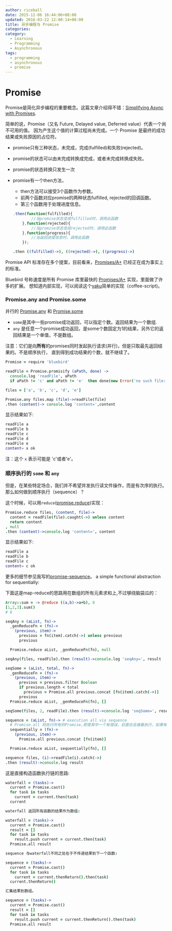 ```yaml
---
author: riceball
date: 2015-12-06 16:44:06+08:00
updated: 2016-03-22 12:00:14+08:00
title: 异步编程与 Promise
categories:
category:
  - Learning
  - Programming
  - Asynchronous
tags:
  - programming
  - asynchronous
  - promise
---
```


# Promise

Promise是简化异步编程的重要概念。这篇文章介绍得不错：[Simplifying Async with Promises](http://know.cujojs.com/tutorials/async/simplifying-async-with-promises).

简单的说，Promise（又名 Future, Delayed value, Deferred value）代表一个尚不可用的值。
因为产生这个值的计算过程尚未完成。一个 Promise 是最终的成功结果或失败原因的占位符。

* promise只有三种状态，未完成，完成(fulfilled)和失败(rejected)。
* promise的状态可以由未完成转换成完成，或者未完成转换成失败。
* promise的状态转换只发生一次
* promise有一个then方法，
  * then方法可以接受3个函数作为参数。
  * 前两个函数对应promise的两种状态fulfilled, rejected的回调函数。
  * 第三个函数用于处理进度信息。

  ```js
  .then(function(fulfilled){
          //当promise状态变成fulfilled时，调用此函数
      },function(rejected){
          //当promise状态变成rejected时，调用此函数
      },function(progress){
          //当返回进度信息时，调用此函数
      });
  ```

  ```coffee
  .then ((fulfilled)->), ((rejected)->), ((progress)->)
  ```


Promise API 标准存在多个提案，目前看来，[Promises/A+][promisesAplus] 已经正在成为事实上的标准。

Bluebird 号称速度是所有 Promise 库里最快的 [Promises/A+][promisesAplus] 实现，里面做了许多的扩展。 想知道内部实现，可以阅读这个[yaku](https://github.com/ysmood/yaku)简单的实现（coffee-script)。


### Promise.any and Promise.some

并行的 [Promise.any][promise.any] 和 [Promise.some][promise.some]

* `some`是其中一些promise成功返回，可以指定个数。返回结果为一个数组.
* `any` 是任意一个promise成功返回，是some个数固定为1的结果，另外它的返回结果是一个单值，不是数组。

注意：它们是向**所有**的promises同时发起执行请求(并行)，但是只取最先返回结果的。不是顺序执行，
直到得到成功结果的个数，就不继续了。


```coffee
Promise = require 'bluebird'

readFile = Promise.promisify (aPath, done) ->
  console.log 'readFile', aPath
  if aPath != 'c' and aPath != 'e'  then done(new Error('no such file:'+aPath)) else done(null, aPath+'ok')

files = ['a', 'b', 'c', 'd', 'e']

Promise.any files.map (file)->readFile(file)
.then (content)-> console.log 'content=',content

```
显示结果如下:

```bash
readFile a
readFile b
readFile c
readFile d
readFile e
content= x ok
```
注：这个 `x` 表示可能是 'c'或者'e'。

### 顺序执行的 `some` 和 `any`

但是，在某些特定场合，我们并不希望并发执行读文件操作，而是有次序的执行。
那么如何做到顺序执行（sequence）？

这个时候，可以用`reduce`([promise.reduce][promise.reduce])实现：

```coffee
Promise.reduce files, (content, file)->
  content = readFile(file).caught(->) unless content
  return content
, null
.then (content)->console.log 'content=', content
```

显示结果如下:

```bash
readFile a
readFile b
readFile c
content= c ok
```

更多的细节参见我写的[promise-sequence][promise-sequence]。
a simple functional abstraction for sequentially:

下面这是map-reduce的思路用在数组的所有元素求和上,不过够绕脑袋瓜的：

```coffee
Array::sum = -> @reduce ((a,b)->a+b), 0
[1,2,3].sum()
# 6
```

```coffee
seqAny = (aList, fn)->
  _genReduceFn = (fn)->
    (previous, item)->
      previous = fn(item).catch(->) unless previous
      previous

  Promise.reduce aList, _genReduceFn(fn), null

seqAny(files, readFile).then (result)->console.log 'seqAny=', result

seqSome = (aList, total, fn)->
  _genReduceFn = (fn)->
    (previous, item)->
      previous = previous.filter Boolean
      if previous.length < total
        previous = Promise.all previous.concat [fn(item).catch(->)]
      previous
  Promise.reduce aList, _genReduceFn(fn), []

seqSome(files, 2, readFile).then (result)->console.log 'seqSome=', result

sequence = (aList, fn)-> # execution all via sequence
  # Promise.all 将执行所有的Promise,即使其中一个有错误，后面也会接着执行，如果有错误则报错。
  sequentially = (fn)->
    (previous, item)->
      Promise.all previous.concat [fn(item)]

  Promise.reduce aList, sequentially(fn), []

sequence files, (i)->readFile(i).catch(->)
.then (result)->console.log result

```

这是直接构造函数执行链的思路:

```coffee
waterfall = (tasks)->
  current = Promise.cast()
  for task in tasks
    current = current.then(task)
  current

waterfall 返回所有函数的结果作为数组:

waterfall = (tasks)->
  current = Promise.cast()
  result = []
  for task in tasks
    result.push current = current.then(task)
  Promise.all result

sequence 与waterfall不同之处在于不传递结果到下一个函数:

sequence = (tasks)->
  current = Promise.cast()
  for task in tasks
    current = current.thenReturn().then(task)
  current.thenReturn()

汇集结果到数组。

sequence = (tasks)->
  current = Promise.cast()
  result = []
  for task in tasks
    result.push current = current.thenReturn().then(task)
  Promise.all result


```


[promisesAplus]:https://promisesaplus.com/
[promise.reduce]:http://bluebirdjs.com/docs/api/promise.reduce.html
[promise.some]:http://bluebirdjs.com/docs/api/promise.some.html
[promise.any]:http://bluebirdjs.com/docs/api/promise.any.html
[promise-sequence]:https://github.com/snowyu/promise-sequence.js

